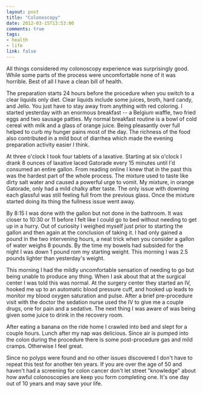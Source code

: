 ```yaml
---
layout: post
title: "Colonoscopy"
date: 2012-03-15T13:53:00
comments: true
tags:
- health
- life
link: false
---
```

All things considered my colonoscopy experience was surprisingly good. While some parts of the process were uncomfortable none of it was horrible. Best of all I have a clean bill of health.

The preparation starts 24 hours before the procedure when you switch to a clear liquids only diet. Clear liquids include some juices, broth, hard candy, and Jello. You just have to stay away from anything with red coloring. I started yesterday with an enormous breakfast -- a Belgium waffle, two fried eggs and two sausage patties. My normal breakfast routine is a bowl of cold cereal with milk and a glass of orange juice. Being pleasantly over full helped to curb my hunger pains most of the day. The richness of the food also contributed in a mild bout of diarrhea which made the evening preparation activity easier I think.

At three o'clock I took four tablets of a laxative. Starting at six o'clock I drank 8 ounces of laxative laced Gatorade every 15 minutes until I'd consumed an entire gallon. From reading online I knew that in the past this was the hardest part of the whole process. The mixture used to taste like dirty salt water and caused a powerful urge to vomit. My mixture, in orange Gatorade, only had a mild chalky after taste. The only issue with downing each glassful was still feeling full from the previous glass. Once the mixture started doing its thing the fullness issue went away.

By 8:15 I was done with the gallon but not done in the bathroom. It was closer to 10:30 or 11 before I felt like I could go to bed without needing to get up in a hurry. Out of curiosity I weighed myself just prior to starting the gallon and then again at the conclusion of taking it. I had only gained a pound in the two intervening hours, a neat trick when you consider a gallon of water weighs 8 pounds. By the time my bowels had subsided for the night I was down 1 pound rom my starting weight. This morning I was 2.5 pounds lighter than yesterday's weight.

This morning I had the mildly uncomfortable sensation of needing to go but being unable to produce any thing. When I ask about that at the surgical center I was told this was normal. At the surgery center they started an IV, hooked me up to an automatic blood pressure cuff, and hooked up leads to monitor my blood oxygen saturation and pulse. After a brief pre-procedure visit with the doctor the sedation nurse used the IV to give me a couple drugs, one for pain and a sedative. The next thing I was aware of was being given some juice to drink in the recovery room.

After eating a banana on the ride home I crawled into bed and slept for a couple hours. Lunch after my nap was delicious. Since air is pumped into the colon during the procedure there is some post-procedure gas and mild cramps. Otherwise I feel great.

Since no polyps were found and no other issues discovered I don't have to repeat this test for another ten years. If you are over the age of 50 and haven't had a screening for colon cancer don't let street "knowledge" about how awful colonoscopies are keep you form completing one. It's one day out of 10 years and may save your life. 
